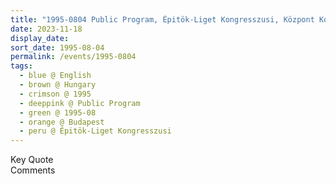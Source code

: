 ```yaml
---
title: "1995-0804 Public Program, Épitök-Liget Kongresszusi, Központ Kongresszusi Termében, VI. Dózsa György út 84/a, Budapest, Hungary"
date: 2023-11-18
display_date: 
sort_date: 1995-08-04
permalink: /events/1995-0804
tags:
  - blue @ English
  - brown @ Hungary
  - crimson @ 1995
  - deeppink @ Public Program
  - green @ 1995-08
  - orange @ Budapest
  - peru @ Épitök-Liget Kongresszusi
---
```


<wave-list>
  <list-title color="green" width="75">Key Quote</list-title>
  <list-item color="BlanchedAlmond"  width="200"></list-item>
  <list-item color="Lavender"></list-item>
  <list-item color="BlanchedAlmond"></list-item>
</wave-list>

<br>

<wave-list>
  <list-title color="green" width="75">Comments</list-title>
  <list-item color="BlanchedAlmond"  width="200"></list-item>
  <list-item color="Lavender"></list-item>
  <list-item color="BlanchedAlmond"></list-item>
</wave-list>